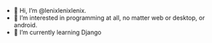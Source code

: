 - 👋 Hi, I’m @lenixlenixlenix.
- 👀 I’m interested in programming at all, no matter web or desktop, or android.
- 🌱 I’m currently learning Django

<!---
lenixlenixlenix/lenixlenixlenix is a ✨ special ✨ repository because its `README.md` (this file) appears on your GitHub profile.
You can click the Preview link to take a look at your changes.
--->
